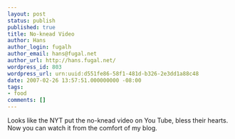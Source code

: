 ```yaml
---
layout: post
status: publish
published: true
title: No-knead Video
author: Hans
author_login: fugalh
author_email: hans@fugal.net
author_url: http://hans.fugal.net/
wordpress_id: 803
wordpress_url: urn:uuid:d551fe86-58f1-481d-b326-2e3dd1a88c48
date: 2007-02-26 13:57:51.000000000 -08:00
tags:
- food
comments: []
---
```

<p>Looks like the NYT put the no-knead video on You Tube, bless their hearts.
Now you can watch it from the comfort of my blog.</p>

<p><object width="425" height="350"><param name="movie" value="http://www.youtube.com/v/13Ah9ES2yTU"></param><param name="wmode" value="transparent"></param><embed src="http://www.youtube.com/v/13Ah9ES2yTU" type="application/x-shockwave-flash" wmode="transparent" width="425" height="350"></embed></object></p>
